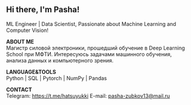 ## Hi there, I'm Pasha!

ML Engineer | Data Scientist, Passionate about Machine Learning and Computer Vision!

**ABOUT ME**  
Магистр силовой электроники, прошедший обучение в Deep Learning School при МФТИ. Интересуюсь задачами машинного обучения, анализа данных и компьютерного зрения.

**LANGUAGE&TOOLS**  
Python | SQL | Pytorch | NumPy | Pandas

**CONTACT**  
Telegram: https://t.me/hatsuyukki
E-mail: pasha-zubkov13@mail.ru

